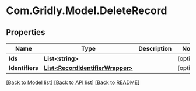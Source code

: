 
# Com.Gridly.Model.DeleteRecord

## Properties

Name | Type | Description | Notes
------------ | ------------- | ------------- | -------------
**Ids** | **List&lt;string&gt;** |  | [optional] 
**Identifiers** | [**List&lt;RecordIdentifierWrapper&gt;**](RecordIdentifierWrapper.md) |  | [optional] 

[[Back to Model list]](../README.md#documentation-for-models)
[[Back to API list]](../README.md#documentation-for-api-endpoints)
[[Back to README]](../README.md)

